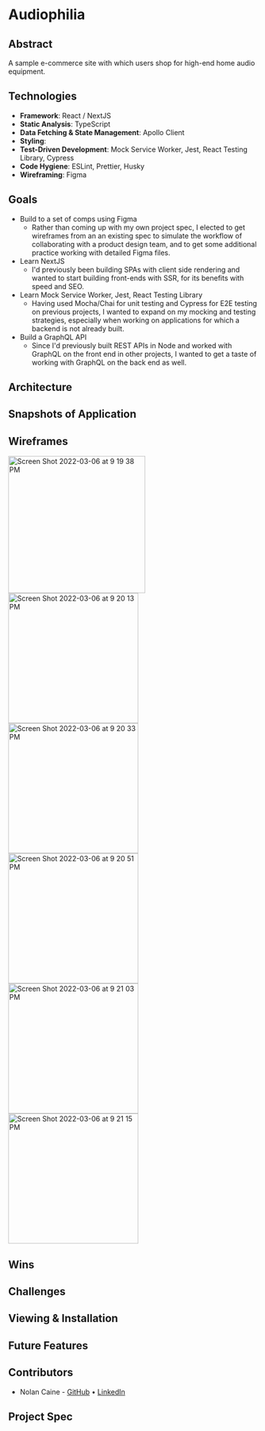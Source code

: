 # Audiophilia

## Abstract
A sample e-commerce site with which users shop for high-end home audio equipment.

## Technologies
- **Framework**: React / NextJS
- **Static Analysis**: TypeScript
- **Data Fetching & State Management**: Apollo Client
- **Styling**:
- **Test-Driven Development**: Mock Service Worker, Jest, React Testing Library, Cypress
- **Code Hygiene**: ESLint, Prettier, Husky
- **Wireframing**: Figma

## Goals
- Build to a set of comps using Figma
  - Rather than coming up with my own project spec, I elected to get wireframes from an an existing spec to simulate the workflow of collaborating with a product design team, and to get some additional practice working with detailed Figma files.
- Learn NextJS
  - I'd previously been building SPAs with client side rendering and wanted to start building front-ends with SSR, for its benefits with speed and SEO.
- Learn Mock Service Worker, Jest, React Testing Library
  - Having used Mocha/Chai for unit testing and Cypress for E2E testing on previous projects, I wanted to expand on my mocking and testing strategies, especially when working on applications for which a backend is not already built.
- Build a GraphQL API
  - Since I'd previously built REST APIs in Node and worked with GraphQL on the front end in other projects, I wanted to get a taste of working with GraphQL on the back end as well.

## Architecture

## Snapshots of Application

## Wireframes
<img width="276" alt="Screen Shot 2022-03-06 at 9 19 38 PM" src="https://user-images.githubusercontent.com/79823098/156967356-306380f9-6217-4a9d-92fa-04bb171c7d19.png"><img width="262" alt="Screen Shot 2022-03-06 at 9 20 13 PM" src="https://user-images.githubusercontent.com/79823098/156967521-9b6b9d61-c775-42c5-bbbd-0bf2e699dbc6.png"><img width="262" alt="Screen Shot 2022-03-06 at 9 20 33 PM" src="https://user-images.githubusercontent.com/79823098/156967530-2160e4a7-0015-4377-b23f-6f6cb3d3dcb6.png"><img width="262" alt="Screen Shot 2022-03-06 at 9 20 51 PM" src="https://user-images.githubusercontent.com/79823098/156967535-ac57152e-e2a5-4601-82d8-c33d8e1b48ea.png"><img width="262" alt="Screen Shot 2022-03-06 at 9 21 03 PM" src="https://user-images.githubusercontent.com/79823098/156967539-1332ec71-fbe9-4971-8bf5-b55ddd475eca.png"><img width="262" alt="Screen Shot 2022-03-06 at 9 21 15 PM" src="https://user-images.githubusercontent.com/79823098/156967546-271c9fff-58a9-4523-88cc-de3b7992a462.png">

## Wins

## Challenges

## Viewing & Installation

## Future Features

## Contributors
- Nolan Caine - [GitHub](https://github.com/n0land0) • [LinkedIn](https://www.linkedin.com/in/nolancaine/)

## Project Spec
